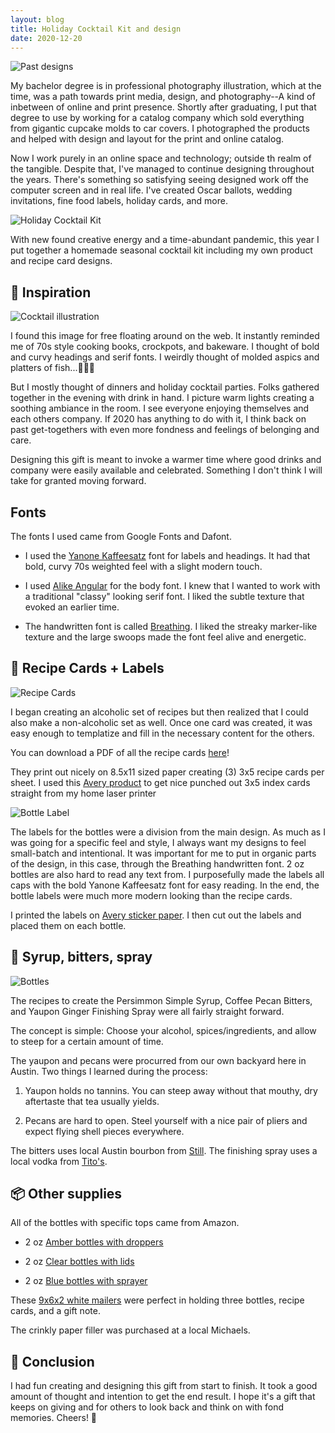```yaml
---
layout: blog
title: Holiday Cocktail Kit and design
date: 2020-12-20
---
```

<img class="responsive-img" src="/images/uploads/2020-12-20/holiday_1.jpg" alt="Past designs" />

My bachelor degree is in professional photography illustration, which at the time, was a path towards print media, design, and photography--A kind of inbetween of online and print presence. Shortly after graduating, I put that degree to use by working for a catalog company which sold everything from gigantic cupcake molds to car covers. I photographed the products and helped with design and layout for the print and online catalog. 

Now I work purely in an online space and technology; outside th realm of the tangible. Despite that, I've managed to continue designing throughout the years. There's something so satisfying seeing designed work off the computer screen and in real life. I've created Oscar ballots, wedding invitations, fine food labels, holiday cards, and more.

<img class="responsive-img" src="/images/uploads/2020-12-20/holiday_3.jpg" alt="Holiday Cocktail Kit" />

With new found creative energy and a time-abundant pandemic, this year I put together a homemade seasonal cocktail kit including my own product and recipe card designs.

## 🥫 Inspiration

<img class="responsive-img-no-shadow" src="/images/uploads/2020-12-20/illustration.png" alt="Cocktail illustration" />

I found this image for free floating around on the web. It instantly reminded me of 70s style cooking books, crockpots, and bakeware. I thought of bold and curvy headings and serif fonts. I weirdly thought of molded aspics and platters of fish...🤷🏻‍♀️

But I mostly thought of dinners and holiday cocktail parties. Folks gathered together in the evening with drink in hand. I picture warm lights creating a soothing ambiance in the room. I see everyone enjoying themselves and each others company. If 2020 has anything to do with it, I think back on past get-togethers with even more fondness and feelings of belonging and care.

Designing this gift is meant to invoke a warmer time where good drinks and company were easily available and celebrated. Something I don't think I will take for granted moving forward.

## Fonts

The fonts I used came from Google Fonts and Dafont.

* I used the [Yanone Kaffeesatz](https://fonts.google.com/specimen/Yanone+Kaffeesatz) font for labels and headings. It had that bold, curvy 70s weighted feel with a slight modern touch.

* I used [Alike Angular](https://fonts.google.com/specimen/Alike+Angular) for the body font. I knew that I wanted to work with a traditional "classy" looking serif font. I liked the subtle texture that evoked an earlier time.

* The handwritten font is called [Breathing](https://www.dafont.com/breathing.font). I liked the streaky marker-like texture and the large swoops made the font feel alive and energetic.

## 🥃 Recipe Cards + Labels

<img class="responsive-img-no-shadow" src="/images/uploads/2020-12-20/recipes.jpg" alt="Recipe Cards" />

I began creating an alcoholic set of recipes but then realized that I could also make a non-alcoholic set as well. Once one card was created, it was easy enough to templatize and fill in the necessary content for the others.

You can download a PDF of all the recipe cards <a href="/images/uploads/2020-12-20/holiday-cocktail-recipes.pdf" target="_blank">here</a>! 

They print out nicely on 8.5x11 sized paper creating (3) 3x5 recipe cards per sheet. I used this [Avery product](https://www.amazon.com/gp/product/B00006HPWA/ref=ppx_yo_dt_b_asin_title_o06_s01?ie=UTF8&psc=1) to get nice punched out 3x5 index cards straight from my home laser printer

<img class="responsive-img-no-shadow" src="/images/uploads/2020-12-20/bottle_label.jpg" alt="Bottle Label" />

The labels for the bottles were a division from the main design. As much as I was going for a specific feel and style, I always want my designs to feel small-batch and intentional. It was important for me to put in organic parts of the design, in this case, through the Breathing handwritten font. 2 oz bottles are also hard to read any text from. I purposefully made the labels all caps with the bold Yanone Kaffeesatz font for easy reading. In the end, the bottle labels were much more modern looking than the recipe cards.

I printed the labels on [Avery sticker paper](https://www.amazon.com/gp/product/B074PLFZNG/ref=ppx_yo_dt_b_asin_title_o06_s01?ie=UTF8&psc=1). I then cut out the labels and placed them on each bottle.

## 🍯 Syrup, bitters, spray

<img class="responsive-img" src="/images/uploads/2020-12-20/holiday_2.JPG" alt="Bottles" />

The recipes to create the Persimmon Simple Syrup, Coffee Pecan Bitters, and Yaupon Ginger Finishing Spray were all fairly straight forward.

The concept is simple: Choose your alcohol, spices/ingredients, and allow to steep for a certain amount of time.

The yaupon and pecans were procurred from our own backyard here in Austin. Two things I learned during the process:

1. Yaupon holds no tannins. You can steep away without that mouthy, dry aftertaste that tea usually yields.

2. Pecans are hard to open. Steel yourself with a nice pair of pliers and expect flying shell pieces everywhere.

The bitters uses local Austin bourbon from [Still](https://stillaustin.com/booze/archive/bourbon-whiskey-first-batch/). The finishing spray uses a local vodka from [Tito's](https://www.titosvodka.com/).

## 📦 Other supplies

All of the bottles with specific tops came from Amazon.

* 2 oz [Amber bottles with droppers](https://www.amazon.com/gp/product/B00V73OA6O/ref=ppx_yo_dt_b_asin_title_o06_s03?ie=UTF8&psc=1)

* 2 oz [Clear bottles with lids](https://www.amazon.com/gp/product/B088R6QXPC/ref=ppx_yo_dt_b_asin_title_o06_s01?ie=UTF8&psc=1)

* 2 oz [Blue bottles with sprayer](https://www.amazon.com/gp/product/B073DYSCX5/ref=ppx_yo_dt_b_asin_title_o06_s00?ie=UTF8&psc=1)

These [9x6x2 white mailers](https://www.amazon.com/gp/product/B08GC96SFH/ref=ppx_yo_dt_b_asin_title_o06_s02?ie=UTF8&psc=1) were perfect in holding three bottles, recipe cards, and a gift note.

The crinkly paper filler was purchased at a local Michaels.

## 🎄 Conclusion

I had fun creating and designing this gift from start to finish. It took a good amount of thought and intention to get the end result. I hope it's a gift that keeps on giving and for others to look back and think on with fond memories. Cheers! 🥂